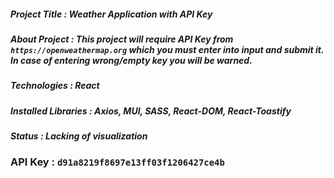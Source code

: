 ##### Project Title : Weather Application with API Key

##### About Project : This project will require API Key from `https://openweathermap.org` which you must enter into input and submit it. In case of entering wrong/empty key you will be warned.

##### Technologies : React

##### Installed Libraries : Axios, MUI, SASS, React-DOM, React-Toastify

##### Status : Lacking of visualization

### API Key : `d91a8219f8697e13ff03f1206427ce4b`
